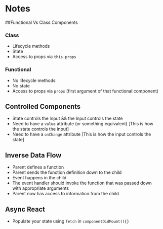 # Notes

##Functional Vs Class Components

### Class
 - Lifecycle methods
 - State
 - Access to props via `this.props`

### Functional
  - No lifecycle methods
  - No state
  - Access to props via `props` (first argument of that functional component)

## Controlled Components
  - State controls the Input && the Input controls the state
  - Need to have a `value` attribute (or something equivalent) [This is how the state controls the input]
  - Need to have a `onChange` attribute [This is how the input controls the state]

## Inverse Data Flow
  - Parent defines a function
  - Parent sends the function definition down to the child
  - Event happens in the child
  - The event handler should invoke the function that was passed down with appropriate arguments
  - Parent now has access to information from the child

## Async React
  - Populate your state using `fetch` in `componentDidMount(){}`
